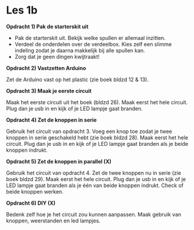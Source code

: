 # Les 1b

**Opdracht 1) Pak de starterskit uit**

* Pak de starterskit uit. Bekijk welke spullen er allemaal inzitten.
* Verdeel de onderdelen over de verdeelbox. Kies zelf een slimme indeling zodat je daarna makkelijk bij alle spullen kan.
* Zorg dat je geen dingen kwijtraakt!

**Opdracht 2) Vastzetten Arduino**

Zet de Arduino vast op het plastic (zie boek bldzd 12 & 13).

**Opdracht 3) Maak je eerste circuit**

Maak het eerste circuit uit het boek (bldzd 26). Maak eerst het hele circuit. Plug dan je usb in en kijk of je LED lampje gaat branden.

**Opdracht 4) Zet de knoppen in serie**

Gebruik het circuit van opdracht 3. Voeg een knop toe zodat je twee knoppen in serie geschakeld hebt (zie boek bldzd 28). Maak eerst het hele circuit. Plug dan je usb in en kijk of je LED lampje gaat branden als je beide knoppen indrukt.

**Opdracht 5) Zet de knoppen in parallel (X)**

Gebruik het circuit van opdracht 4. Zet de twee knoppen nu in serie (zie boek bldzd 29). Maak eerst het hele circuit. Plug dan je usb in en kijk of je LED lampje gaat branden als je één van beide knoppen indrukt. Check of beide knoppen werken.

**Opdracht 6) DIY (X)**

Bedenk zelf hoe je het circuit zou kunnen aanpassen. Maak gebruik van knoppen, weerstanden en led lampjes.
